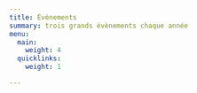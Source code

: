 ```yaml
---
title: Évènements
summary: trois grands évènements chaque année
menu:
  main:
    weight: 4
  quicklinks:
    weight: 1

---
```

